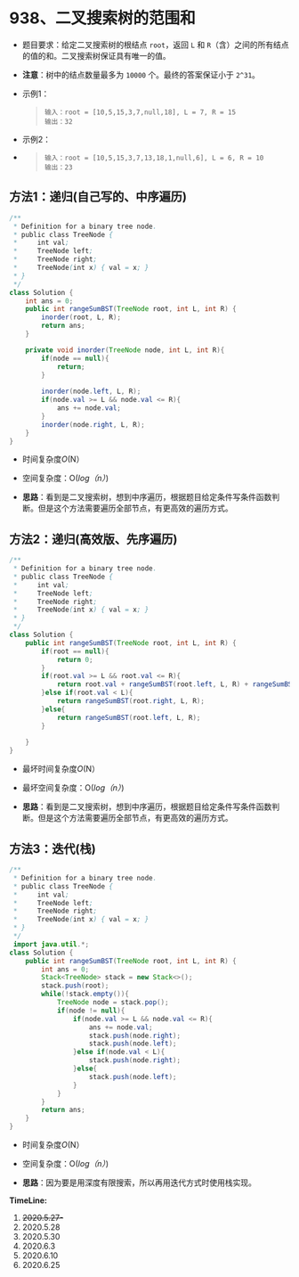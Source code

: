 # 938、二叉搜索树的范围和

- 题目要求：给定二叉搜索树的根结点 `root`，返回 `L` 和 `R`（含）之间的所有结点的值的和。二叉搜索树保证具有唯一的值。

- **注意**：树中的结点数量最多为 `10000` 个。最终的答案保证小于 `2^31`。

- 示例1：

  >```
  >输入：root = [10,5,15,3,7,null,18], L = 7, R = 15
  >输出：32
  >```

- 示例2：

- >```
  >输入：root = [10,5,15,3,7,13,18,1,null,6], L = 6, R = 10
  >输出：23
  >```

## 方法1：递归(自己写的、中序遍历)

```java
/**
 * Definition for a binary tree node.
 * public class TreeNode {
 *     int val;
 *     TreeNode left;
 *     TreeNode right;
 *     TreeNode(int x) { val = x; }
 * }
 */
class Solution {
    int ans = 0;
    public int rangeSumBST(TreeNode root, int L, int R) {
        inorder(root, L, R);
        return ans;
    }

    private void inorder(TreeNode node, int L, int R){
        if(node == null){
            return;
        }
        
        inorder(node.left, L, R);
        if(node.val >= L && node.val <= R){
            ans += node.val;
        }
        inorder(node.right, L, R);
    }
}
```

- 时间复杂度*O*(N）

- 空间复杂度：O(*log（n）*)


- **思路**：看到是二叉搜索树，想到中序遍历，根据题目给定条件写条件函数判断。但是这个方法需要遍历全部节点，有更高效的遍历方式。

## 方法2：递归(高效版、先序遍历)

```java
/**
 * Definition for a binary tree node.
 * public class TreeNode {
 *     int val;
 *     TreeNode left;
 *     TreeNode right;
 *     TreeNode(int x) { val = x; }
 * }
 */
class Solution {
    public int rangeSumBST(TreeNode root, int L, int R) {
        if(root == null){
            return 0;
        }
        if(root.val >= L && root.val <= R){
            return root.val + rangeSumBST(root.left, L, R) + rangeSumBST(root.right, L, R);
        }else if(root.val < L){
            return rangeSumBST(root.right, L, R);
        }else{
            return rangeSumBST(root.left, L, R);
        }
        
    }
}
```

- 最坏时间复杂度*O*(N）

- 最坏空间复杂度：O(*log（n）*)


- **思路**：看到是二叉搜索树，想到中序遍历，根据题目给定条件写条件函数判断。但是这个方法需要遍历全部节点，有更高效的遍历方式。

## 方法3：迭代(栈)

```java
/**
 * Definition for a binary tree node.
 * public class TreeNode {
 *     int val;
 *     TreeNode left;
 *     TreeNode right;
 *     TreeNode(int x) { val = x; }
 * }
 */
 import java.util.*;
class Solution {
    public int rangeSumBST(TreeNode root, int L, int R) {
        int ans = 0;
        Stack<TreeNode> stack = new Stack<>();
        stack.push(root);
        while(!stack.empty()){
            TreeNode node = stack.pop();
            if(node != null){
                if(node.val >= L && node.val <= R){
                    ans += node.val;
                    stack.push(node.right);
                    stack.push(node.left);
                }else if(node.val < L){
                    stack.push(node.right);
                }else{
                    stack.push(node.left);
                }
            }
        }
        return ans;
    }
}
```

- 时间复杂度*O*(N）

- 空间复杂度：O(*log（n）*)


- **思路**：因为要是用深度有限搜索，所以再用迭代方式时使用栈实现。



**TimeLine:**

1. ~~2020.5.27-~~
2. 2020.5.28
3. 2020.5.30
4. 2020.6.3
5. 2020.6.10
6. 2020.6.25